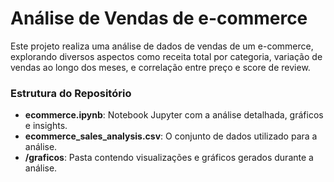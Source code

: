 # Análise de Vendas de e-commerce

Este projeto realiza uma análise de dados de vendas de um e-commerce, explorando diversos aspectos como receita total por categoria, variação de vendas ao longo dos meses, e correlação entre preço e score de review.

### Estrutura do Repositório
- **ecommerce.ipynb**: Notebook Jupyter com a análise detalhada, gráficos e insights.
- **ecommerce_sales_analysis.csv**: O conjunto de dados utilizado para a análise.
- **/graficos**: Pasta contendo visualizações e gráficos gerados durante a análise.
